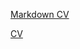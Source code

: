 [Markdown CV](https://SPashaS.github.io/rsschool-cv/cv)

[CV](https://SPashaS.github.io/rsschool-cv)